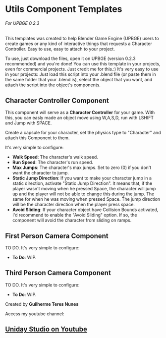 # Utils Component Templates
###### For UPBGE 0.2.3
This templates was created to help Blender Game Engine (UPBGE) users to create games or any kind of interactive things that requests a Character Controller. Easy to use, easy to attach to your project.

To use, just download the files, open it on UPBGE (version 0.2.3 recommended) and you're done!
You can use this template in your projects, even for commercial projects. Just credit me for this.:)
It's very easy to use in your projects: Just load this script into your .blend file (or paste them in the same folder that your .blend is), select the object that you want, and attach the script into the object's components.

## Character Controller Component
This component will serve as a **Character Controller** for your game. With this, you can easly made an object move using W,A,S,D, run with LSHIFT and Jump with SPACE.

Create a capsule for your character, set the physics type to "Character" and attach this Component to them.

It's very simple to configure:
- **Walk Speed**: The character's walk speed.
- **Run Speed**: The character's run speed.
- **Max Jumps**: The character's max jumps. Set to zero (0) if you don't want the character to jump.
- **Static Jump Direction**:  If you want to make your character jump in a static direction, activate "Static Jump Direction". It means that, if the player wasn't moving when he pressed Space, the character will jump up and the player will not be able to change this during the jump. The same for when he was moving when pressed Space. The jump direction will be the character direction when the player press space.
- **Avoid Sliding**: If your character object have Collision Bounds activated, I'd recommend to enable the "Avoid Sliding" option. If so, the component will avoid the character from sliding on ramps.

## First Person Camera Component
TO DO.
It's very simple to configure:
- **To Do**: WIP.

## Third Person Camera Component
TO DO.
It's very simple to configure:
- **To Do**: WIP.

Created by **Guilherme Teres Nunes**

Access my youtube channel:
## [Uniday Studio on Youtube](youtube.com/UnidayStudio)
